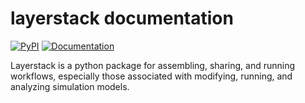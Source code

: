 layerstack documentation
========================

[![PyPI](https://img.shields.io/pypi/v/layerstack.svg)](https://pypi.python.org/pypi/layerstack/)
[![Documentation](https://img.shields.io/badge/docs-ready-blue.svg)](http://smart-ds.github.io/layerstack)

Layerstack is a python package for assembling, sharing, and running workflows, 
especially those associated with modifying, running, and analyzing simulation 
models.
